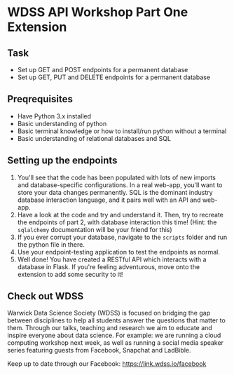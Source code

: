 # WDSS API Workshop Part One Extension
  
## Task
- Set up GET and POST endpoints for a permanent database
- Set up GET, PUT and DELETE endpoints for a permanent database

## Preqrequisites

- Have Python 3.x installed
- Basic understanding of python
- Basic terminal knowledge or how to install/run python without a terminal  
- Basic understanding of relational databases and SQL

## Setting up the endpoints
1. You'll see that the code has been populated with lots of new imports and database-specific configurations. In a real web-app, you'll want to store your data changes permanently. SQL is the dominant industry database interaction language, and it pairs well with an API and web-app.
2. Have a look at the code and try and understand it. Then, try to recreate the endpoints of part 2, with database interaction this time! (Hint: the `sqlalchemy` documentation will be your friend for this)
3. If you ever corrupt your database, navigate to the `scripts` folder and run the python file in there.
4. Use your endpoint-testing application to test the endpoints as normal.
5. Well done! You have created a RESTful API which interacts with a database in Flask. If you're feeling adventurous, move onto the extension to add some security to it!

## Check out WDSS
Warwick Data Science Society (WDSS) is focused on bridging the gap between disciplines to help all students answer the questions that matter to them. Through our talks, teaching and research we aim to educate and inspire everyone about data science. For example: we are running a cloud computing workshop next week, as well as running a social media speaker series featuring guests from Facebook, Snapchat and LadBible.

Keep up to date through our Facebook: https://link.wdss.io/facebook
